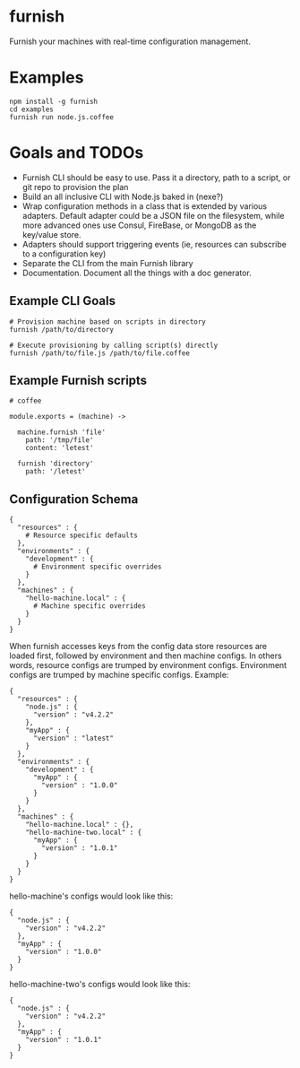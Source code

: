 # furnish
Furnish your machines with real-time configuration management.

# Examples
```
npm install -g furnish
cd examples
furnish run node.js.coffee
```

# Goals and TODOs
* Furnish CLI should be easy to use. Pass it a directory, path to a script, or git repo to provision the plan
* Build an all inclusive CLI with Node.js baked in (nexe?)
* Wrap configuration methods in a class that is extended by various adapters. Default adapter could be a JSON file on the filesystem, while more advanced ones use Consul, FireBase, or MongoDB as the key/value store.
* Adapters should support triggering events (ie, resources can subscribe to a configuration key)
* Separate the CLI from the main Furnish library
* Documentation. Document all the things with a doc generator.

## Example CLI Goals
```
# Provision machine based on scripts in directory
furnish /path/to/directory

# Execute provisioning by calling script(s) directly 
furnish /path/to/file.js /path/to/file.coffee
```


## Example Furnish scripts
```
# coffee

module.exports = (machine) ->

  machine.furnish 'file'
    path: '/tmp/file'
    content: 'letest'
    
  furnish 'directory'
    path: '/letest'

```

## Configuration Schema
```
{ 
  "resources" : {
    # Resource specific defaults
  },
  "environments" : {
    "development" : {
      # Environment specific overrides
    }
  },
  "machines" : {
    "hello-machine.local" : {
      # Machine specific overrides
    }
  }
}
```

When furnish accesses keys from the config data store resources are loaded first, followed by environment and then machine configs. In others words, resource configs are trumped by environment configs. Environment configs are trumped by machine specific configs. Example:
```
{ 
  "resources" : {
    "node.js" : {
      "version" : "v4.2.2"
    },
    "myApp" : {
      "version" : "latest"
    }
  },
  "environments" : {
    "development" : {
      "myApp" : {
        "version" : "1.0.0"
      }
    }
  },
  "machines" : {
    "hello-machine.local" : {},
    "hello-machine-two.local" : {
      "myApp" : {
        "version" : "1.0.1"
      }
    }
  }
}
```
hello-machine's configs would look like this:
```
{ 
  "node.js" : {
    "version" : "v4.2.2"
  },
  "myApp" : {
    "version" : "1.0.0"
  }
}
```

hello-machine-two's configs would look like this:
```
{ 
  "node.js" : {
    "version" : "v4.2.2"
  },
  "myApp" : {
    "version" : "1.0.1"
  }
}
```

